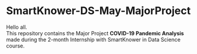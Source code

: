 # SmartKnower-DS-May-MajorProject
Hello all. <br>
This repository contains the Major Project <b> COVID-19 Pandemic Analysis </b> made during the 2-month Internship with SmartKnower in Data Science course. <br>
